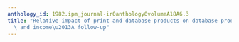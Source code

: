 ```yaml
---
anthology_id: 1982.ipm_journal-ir0anthology0volumeA18A6.3
title: "Relative impact of print and database products on database producer expenses\
  \ and income\u2013A follow-up"
---
```

